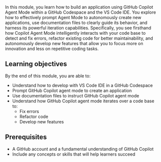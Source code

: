 In this module, you learn how to build an application using GitHub Copilot Agent Mode within a GitHub Codespace and the VS Code IDE. You explore how to effectively prompt Agent Mode to autonomously create new applications, use documentation files to clearly guide its behavior, and harness its powerful iteration capabilities. Specifically, you see firsthand how Copilot Agent Mode intelligently interacts with your code base to detect and fix errors, refactor existing code for better maintainability, and autonomously develop new features that allow you to focus more on innovation and less on repetitive coding tasks.

## Learning objectives  

By the end of this module, you are able to:  

- Understand how to develop with VS Code IDE in a GitHub Codespace
- Prompt GitHub Copilot agent mode to create an application
- Use documentation files to instruct GitHub Copilot agent mode
- Understand how GitHub Copilot agent mode iterates over a code base to:
  - Fix errors
  - Refactor code
  - Develop new features
  
## Prerequisites  

- A GitHub account and a fundamental understanding of GitHub Copilot  
- Include any concepts or skills that will help learners succeed  
